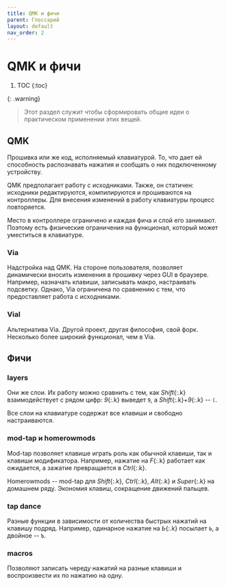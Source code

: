 ```yaml
---
title: QMK и фичи
parent: Глоссарий
layout: default
nav_order: 2
---
```


# QMK и фичи

1. TOC
{:toc}

{: .warning}
> Этот раздел служит чтобы сформировать общие идеи о практическом применении этих вещей.

## QMK

Прошивка или же код, исполняемый клавиатурой. То, что дает ей способность распознавать нажатия и сообщать о них подключенному устройству.

QMK предполагает работу с исходниками. Также, он статичен: исходники редактируются, компилируются и прошиваются на контроллеры. Для внесения изменений в работу клавиатуры процесс повторяется.

Место в контроллере ограничено и каждая фича и слой его занимают. Поэтому есть физические ограничения на функционал, который может уместиться в клавиатуре.

### Via

Надстройка над QMK. На стороне пользователя, позволяет динамически вносить изменения в прошивку через GUI в браузере. Например, назначать клавиши, записывать макро, настраивать подсветку. Однако, Via ограничена по сравнению с тем, что предоставляет работа с исходниками.

### Vial

Альтернатива Via. Другой проект, другая философия, свой форк. Несколько более широкий функционал, чем в Via.

## Фичи

### layers

Они же слои. Их работу можно сравнить с тем, как *Shift*{:.k} взаимодействует с рядом цифр: *9*{:.k} выведет `9`, а *Shift*{:.k}+*9*{:.k} -- `(`.

Все слои на клавиатуре содержат все клавиши и свободно настраиваются.

### mod-tap и homerowmods

Mod-tap позволяет клавише играть роль как обычной клавиши, так и клавиши модификатора. Например, нажатие на *F*{:.k} работает как ожидается, а зажатие превращается в *Ctrl*{:.k}.

Homerowmods -- mod-tap для *Shift*{:.k}, *Ctrl*{:.k}, *Alt*{:.k} и *Super*{:.k} на домашнем ряду. Экономия клавиш, сокращение движений пальцев.

### tap dance

Разные функции в зависимости от количества быстрых нажатий на клавишу подряд. Например, одинарное нажатие на *Ь*{:.k} посылает `Ь`, а двойное -- `Ъ`.

### macros

Позволяют записать череду нажатий на разные клавиши и воспроизвести их по нажатию на одну.
